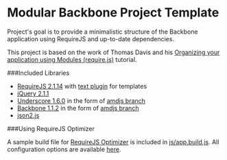Modular Backbone Project Template
=================================

Project's goal is to provide a minimalistic structure of the Backbone application using RequireJS and up-to-date dependencies.

This project is based on the work of Thomas Davis and his
[Organizing your application using Modules (require.js)](http://backbonetutorials.com/organizing-backbone-using-modules/) tutorial.

###Included Libraries

* [RequireJS 2.1.14](http://requirejs.org/) with [text plugin](http://requirejs.org/docs/download.html#text) for templates
* [jQuery 2.1.1](http://jquery.com/)
* [Underscore 1.6.0](http://documentcloud.github.com/underscore/) in the form of [amdjs branch](https://github.com/amdjs/underscore)
* [Backbone 1.1.2](http://documentcloud.github.com/backbone/) in the form of [amdjs branch](https://github.com/amdjs/backbone)
* [json2.js](https://github.com/douglascrockford/JSON-js)

###Using RequireJS Optimizer

A sample build file for [RequireJS Optimizer](http://requirejs.org/docs/optimization.html) is included in
[js/app.build.js](https://github.com/dzejkej/modular-backbone/blob/master/js/app.build.js). All configuration options are available [here](https://github.com/jrburke/r.js/blob/master/build/example.build.js).
